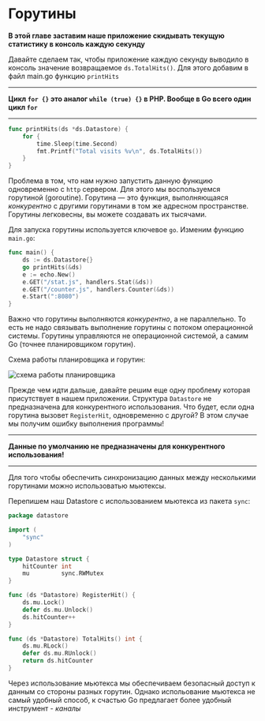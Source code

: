 # Горутины

**В этой главе заставим наше приложение скидывать текущую статистику в консоль каждую секунду**

Давайте сделаем так, чтобы приложение каждую секунду выводило в консоль
значение возвращаемое `ds.TotalHits()`. Для этого добавим в файл main.go
функцию `printHits`

---
**Цикл `for {}` это аналог `while (true) {}` в PHP. Вообще в Go всего один цикл `for`**

---

```go
func printHits(ds *ds.Datastore) {
	for {
		time.Sleep(time.Second)
		fmt.Printf("Total visits %v\n", ds.TotalHits())
	}
}
```

Проблема в том, что нам нужно запустить данную функцию одновременно с `http` сервером.
Для этого мы воспользуемся горутиной (goroutine). Горутина — это функция,
выполняющаяся *конкурентно* с другими горутинами в том же адресном пространстве.
Горутины легковесны, вы можете создавать их тысячами.

Для запуска горутины используется ключевое `go`. Изменим функцию `main.go`:

```go
func main() {
	ds := ds.Datastore{}
	go printHits(&ds)
	e := echo.New()
	e.GET("/stat.js", handlers.Stat(&ds))
	e.GET("/counter.js", handlers.Counter(&ds))
	e.Start(":8080")
}
```

Важно что горутины выполняются *конкурентно*, а не параллельно. То есть не надо связывать
выполнение горутины с потоком операционной системы. Горутины управляются
не операционной системой, а самим Go (точнее планировщиком горутин).

Схема работы планировщика и горутин:

![схема работы планировщика](img/goshed.jpeg)

Прежде чем идти дальше, давайте решим еще одну проблему которая присутствует в
нашем приложении. Структура `Datastore` не предназначена
для конкурентного использования. Что будет, если одна горутина вызовет `RegisterHit`, одновременно
с другой? В этом случае мы получим ошибку выполнения программы!

---
**Данные по умолчанию не предназначены для конкурентного использования!**

---

Для того чтобы обеспечить синхронизацию данных между несколькими горутинами
можно использоватью мьютексы.

Перепишем наш Datastore с использованием мьютекса из пакета `sync`:

```go
package datastore

import (
	"sync"
)

type Datastore struct {
	hitCounter int
	mu         sync.RWMutex
}

func (ds *Datastore) RegisterHit() {
	ds.mu.Lock()
	defer ds.mu.Unlock()
	ds.hitCounter++
}

func (ds *Datastore) TotalHits() int {
	ds.mu.RLock()
	defer ds.mu.RUnlock()
	return ds.hitCounter
}
```

Через использование мьютекса мы обеспечиваем безопасный доступ к данным со стороны
разных горутин. Однако испольование мьютекса не самый удобный способ, к счастью Go предлагает более удобный инструмент - *каналы*
